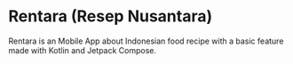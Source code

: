 # Rentara (Resep Nusantara)
Rentara is an Mobile App about Indonesian food recipe with a basic feature made with Kotlin and Jetpack Compose.
